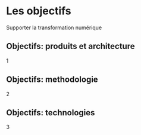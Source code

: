 # Les objectifs

Supporter la transformation numérique


## Objectifs: produits et architecture

1


## Objectifs: methodologie

2


## Objectifs: technologies

3
